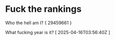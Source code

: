 # Fuck the rankings

Who the hell am I?
{ 29459661 }

What fucking year is it?
[ 2025-04-16T03:56:40Z ]
